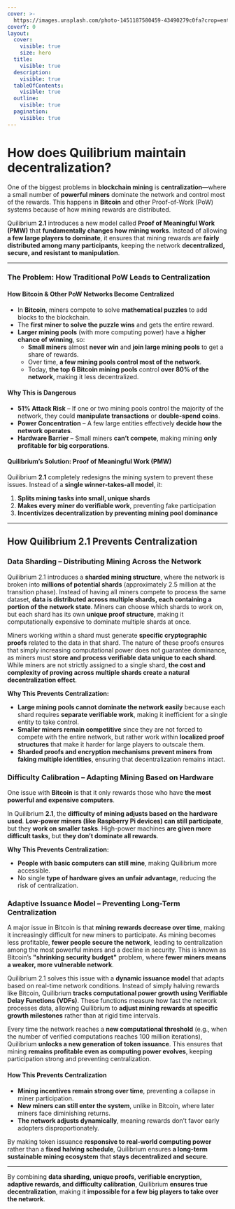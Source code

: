 ```yaml
---
cover: >-
  https://images.unsplash.com/photo-1451187580459-43490279c0fa?crop=entropy&cs=srgb&fm=jpg&ixid=M3wxOTcwMjR8MHwxfHNlYXJjaHwyfHxuZXR3b3JrfGVufDB8fHx8MTcxODcxNDEwNHww&ixlib=rb-4.0.3&q=85
coverY: 0
layout:
  cover:
    visible: true
    size: hero
  title:
    visible: true
  description:
    visible: true
  tableOfContents:
    visible: true
  outline:
    visible: true
  pagination:
    visible: true
---
```


# How does Quilibrium maintain decentralization?

One of the biggest problems in **blockchain mining** is **centralization**—where a small number of **powerful miners** dominate the network and control most of the rewards. This happens in **Bitcoin** and other Proof-of-Work (PoW) systems because of how mining rewards are distributed.

Quilibrium **2.1** introduces a new model called **Proof of Meaningful Work (PMW)** that **fundamentally changes how mining works**. Instead of allowing **a few large players to dominate**, it ensures that mining rewards are **fairly distributed among many participants**, keeping the network **decentralized, secure, and resistant to manipulation**.

***

### **The Problem: How Traditional PoW Leads to Centralization**

#### **How Bitcoin & Other PoW Networks Become Centralized**

* In **Bitcoin**, miners compete to solve **mathematical puzzles** to add blocks to the blockchain.
* The **first miner to solve the puzzle wins** and gets the entire reward.
* **Larger mining pools** (with more computing power) have a **higher chance of winning**, so:
  * **Small miners** almost **never win** and **join large mining pools** to get a share of rewards.
  * Over time, **a few mining pools control most of the network**.
  * Today, **the top 6 Bitcoin mining pools** control **over 80% of the network**, making it less decentralized.

#### **Why This is Dangerous**

* **51% Attack Risk** – If one or two mining pools control the majority of the network, they could **manipulate transactions** or **double-spend coins**.
* **Power Concentration** – A few large entities effectively **decide how the network operates**.
* **Hardware Barrier** – Small miners **can’t compete**, making mining **only profitable for big corporations**.

#### **Quilibrium’s Solution: Proof of Meaningful Work (PMW)**

Quilibrium **2.1** completely redesigns the mining system to prevent these issues. Instead of a **single winner-takes-all model**, it:

1. **Splits mining tasks into small, unique shards**
2. **Makes every miner do verifiable work**, preventing fake participation
3. **Incentivizes decentralization by preventing mining pool dominance**

***

## **How Quilibrium 2.1 Prevents Centralization**

### **Data Sharding – Distributing Mining Across the Network**

Quilibrium 2.1 introduces a **sharded mining structure**, where the network is broken into **millions of potential shards** (approximately 2.5 million at the transition phase). Instead of having all miners compete to process the same dataset, **data is distributed across multiple shards, each containing a portion of the network state**. Miners can choose which shards to work on, but each shard has its own **unique proof structure**, making it computationally expensive to dominate multiple shards at once.

Miners working within a shard must generate **specific cryptographic proofs** related to the data in that shard. The nature of these proofs ensures that simply increasing computational power does not guarantee dominance, as miners must **store and process verifiable data unique to each shard**. While miners are not strictly assigned to a single shard, **the cost and complexity of proving across multiple shards create a natural decentralization effect**.

**Why This Prevents Centralization:**

* **Large mining pools cannot dominate the network easily** because each shard requires **separate verifiable work**, making it inefficient for a single entity to take control.
* **Smaller miners remain competitive** since they are not forced to compete with the entire network, but rather work within **localized proof structures** that make it harder for large players to outscale them.
* **Sharded proofs and encryption mechanisms prevent miners from faking multiple identities**, ensuring that decentralization remains intact.

### **Difficulty Calibration – Adapting Mining Based on Hardware**

One issue with **Bitcoin** is that it only rewards those who have **the most powerful and expensive computers**.

In Quilibrium **2.1**, the **difficulty of mining adjusts based on the hardware used**. **Low-power miners (like Raspberry Pi devices) can still participate**, but they **work on smaller tasks**. High-power machines **are given more difficult tasks**, but **they don’t dominate all rewards**.

**Why This Prevents Centralization:**

* **People with basic computers can still mine**, making Quilibrium more accessible.
* No single **type of hardware gives an unfair advantage**, reducing the risk of centralization.

### **Adaptive Issuance Model – Preventing Long-Term Centralization**

A major issue in Bitcoin is that **mining rewards decrease over time**, making it increasingly difficult for new miners to participate. As mining becomes less profitable, **fewer people secure the network**, leading to centralization among the most powerful miners and a decline in security. This is known as Bitcoin’s **"shrinking security budget"** problem, where **fewer miners means a weaker, more vulnerable network**​.

Quilibrium 2.1 solves this issue with a **dynamic issuance model** that adapts based on real-time network conditions. Instead of simply halving rewards like Bitcoin, Quilibrium **tracks computational power growth using Verifiable Delay Functions (VDFs)**. These functions measure how fast the network processes data, allowing Quilibrium to **adjust mining rewards at specific growth milestones** rather than at rigid time intervals​.

Every time the network reaches a **new computational threshold** (e.g., when the number of verified computations reaches 100 million iterations), Quilibrium **unlocks a new generation of token issuance**. This ensures that mining **remains profitable even as computing power evolves**, keeping participation strong and preventing centralization​.

#### **How This Prevents Centralization**

* **Mining incentives remain strong over time**, preventing a collapse in miner participation.
* **New miners can still enter the system**, unlike in Bitcoin, where later miners face diminishing returns.
* **The network adjusts dynamically**, meaning rewards don’t favor early adopters disproportionately.

By making token issuance **responsive to real-world computing power** rather than a **fixed halving schedule**, Quilibrium ensures **a long-term sustainable mining ecosystem** that **stays decentralized and secure**.

***

By combining **data sharding, unique proofs, verifiable encryption, adaptive rewards, and difficulty calibration**, Quilibrium **ensures true decentralization**, making it **impossible for a few big players to take over the network**.&#x20;
